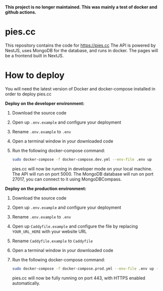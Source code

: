 **This project is no longer maintained. This was mainly a test of docker and github actions.**

# pies.cc

This repository contains the code for https://pies.cc
The API is powered by NestJS, uses MongoDB for the database, and runs in docker.
The pages will be a frontend built in NextJS.

# How to deploy

You will need the latest version of Docker and docker-compose installed in order to deploy pies.cc

**Deploy on the developer environment:**

1. Download the source code
2. Open up `.env.example` and configure your deployment
3. Rename `.env.example` to `.env`
4. Open a terminal window in your downloaded code
5. Run the following docker-compose command:

   ```bash
   sudo docker-compose -f docker-compose.dev.yml --env-file .env up
   ```

   pies.cc will now be running in developer mode on your local machine. The API will run on port 5000. The MongoDB database will run on port 27017, you can connect to it using MongoDBCompass.

**Deploy on the production environment:**

1. Download the source code
2. Open up `.env.example` and configure your deployment
3. Rename `.env.example` to `.env`
4. Open up `Caddyfile.example` and configure the file by replacing `YOUR_URL_HERE` with your website URL
5. Rename `Caddyfile.example` to `Caddyfile`
6. Open a terminal window in your downloaded code
7. Run the following docker-compose command:

   ```bash
   sudo docker-compose -f docker-compose.prod.yml --env-file .env up -d --build
   ```
   pies.cc will now be fully running on port 443, with HTTPS enabled automatically.
